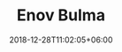 ---
title: "Enov Bulma"
date: 2018-12-28T11:02:05+06:00 
# type don't remove or customize
type : "docs"
---